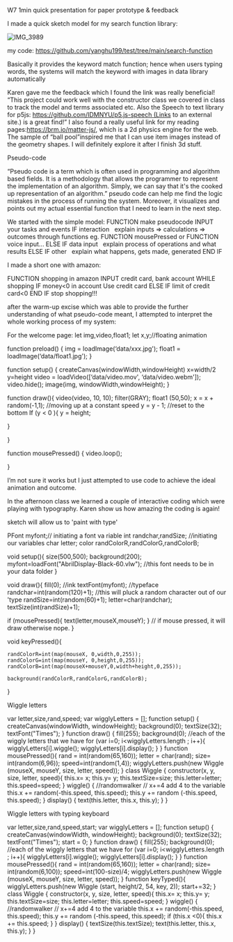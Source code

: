 W7
1min quick presentation for paper prototype & feedback

I made a quick sketch model for my search function library:

![IMG_3989](https://user-images.githubusercontent.com/68723373/96478977-eacbf300-126a-11eb-9427-57a134fd52a8.GIF)

my code: https://github.com/yanghu199/test/tree/main/search-function

Basically it provides the keyword match function; hence when users typing words, the systems will match the keyword with images in data library automatically

Karen gave me the feedback which I found the link was really beneficial!
“This project could work well with the constructor class we covered in class to track the model and terms associated etc. Also the Speech to text library for p5js: https://github.com/IDMNYU/p5.js-speech (Links to an external site.) is a great find!”
I also found a really useful link for my reading pages:https://brm.io/matter-js/,  which is a 2d physics engine for the web. The sample of “ball pool”inspired me that I can use item images instead of  the geometry shapes. I will definitely explore it after I finish 3d stuff.

Pseudo-code

“Pseudo code is a term which is often used in programming and algorithm based fields. It is a methodology that allows the programmer to represent the implementation of an algorithm. Simply, we can say that it's the cooked up representation of an algorithm.”
pseudo code can help me find the logic mistakes in the process of running the system. Moreover, it visualizes and points out my actual essential function that I need to learn in the next step.

We started with the simple model:
FUNCTION make pseudocode
INPUT your tasks and events
IF interaction
  explain inputs => calculations => outcomes through functions eg. FUNCTION mousePressed or FUNCTION voice input...
ELSE IF data input
  explain process of operations and what results
ELSE IF other
  explain what happens, gets made, generated
END IF

I made a short one with amazon:

FUNCTION shopping in amazon
INPUT credit card, bank account
WHILE shopping
IF money<0 in account
Use credit card
ELSE IF limit of credit card<0
END IF stop shopping!!!

after the warm-up excise which was able to provide the further understanding of what pseudo-code meant, I attempted to interpret the whole working process of my system:

For the welcome page:
let img,video,float1;
let x,y;//floating animation

function preload() {
img = loadImage(‘data/xxx.jpg');
float1 = loadImage(‘data/float1.jpg');
}

function setup() {
createCanvas(windowWidth,windowHeight)
x=width/2
y=height
video = loadVideo([‘data/video.mov', ‘data/video.webm']);
video.hide(); 
   image(img, windowWidth,windowHeight);
}

function draw(){
video(video, 10, 10); 
  filter(GRAY);
float1 (50,50);
x = x + random(-1,1);
//moving up at a constant speed
y = y - 1;
//reset to the bottom
If (y < 0 ){
y = height;

}

}

function mousePressed() {
 video.loop(); 

}

I’m not sure it works but I just attempted to use code to achieve the ideal animation and outcome.

In the afternoon class we learned a couple of interactive coding which were playing with typography. Karen show us how amazing the coding is again!

sketch will allow us to 'paint with type'

PFont myfont;// initiating a font va riable
int randchar,randSize; //initiating our variables
char letter;
color randColorR,randColorG,randColorB;

void setup(){
  size(500,500);
  background(200);
  myfont=loadFont("AbrilDisplay-Black-60.vlw"); //this font needs to be in your data folder
}


void draw(){
  fill(0);  //ink
  textFont(myfont); //typeface
  randchar=int(random(120)+1); //this will pluck a random character out of our 'type
  randSize=int(random(60)+1);
  letter=char(randchar);
  textSize(int(randSize)+1);
  
  if (mousePressed){
  text(letter,mouseX,mouseY);
  } // if mouse pressed, it will draw otherwise nope.
}


void keyPressed(){
  
    randColorR=int(map(mouseX, 0,width,0,255));
    randColorG=int(map(mouseY, 0,height,0,255));
    randColorB=int(map(mouseX+mouseY,0,width+height,0,255));
    
    background(randColorR,randColorG,randColorB);
}


Wiggle letters

var letter,size,rand,speed;
var wigglyLetters = [];
function setup() {
  createCanvas(windowWidth, windowHeight);
  background(0);
  textSize(32);
  textFont("Times");
}
function draw() {
  fill(255);
  background(0);
  //each of the wiggly letters that we have
  for (var i=0; i<wigglyLetters.length ; i++){
    wigglyLetters[i].wiggle();
    wigglyLetters[i].display();
  }
}
function mousePressed(){
   rand = int(random(65,160));
   letter = char(rand);
   size= int(random(6,96));
   speed=int(random(1,4));
   wigglyLetters.push(new Wiggle (mouseX, mouseY, size, letter, speed));
}
class Wiggle {
 constructor(x, y, size, letter, speed){
   this.x= x;
   this.y= y;
   this.textSize=size;
   this.letter=letter;
   this.speed=speed;
 }
 wiggle() {  //randomwalker
   // x+=4  add 4 to the variable
   this.x += random(-this.speed, this.speed);
   this.y += random (-this.speed, this.speed);
 }
 display() {
   text(this.letter, this.x, this.y);
 }
}


Wiggle letters with typing keyboard

var letter,size,rand,speed,start;
var wigglyLetters = [];
function setup() {
  createCanvas(windowWidth, windowHeight);
  background(0);
  textSize(32);
  textFont("Times");
    start = 0;
}
function draw() {
  fill(255);
  background(0);
  //each of the wiggly letters that we have
  for (var i=0; i<wigglyLetters.length ; i++){
    wigglyLetters[i].wiggle();
    wigglyLetters[i].display();
  }
}
function mousePressed(){
   rand = int(random(65,160));
   letter = char(rand);
   size= int(random(6,100));
   speed=int(100-size)/4;
   wigglyLetters.push(new Wiggle (mouseX, mouseY, size, letter, speed));
}
function keyTyped(){
  wigglyLetters.push(new Wiggle (start, height/2, 54, key, 2));
  start+=32;
}
class Wiggle {
 constructor(x, y, size, letter, speed){
   this.x= x;
   this.y= y;
   this.textSize=size;
   this.letter=letter;
   this.speed=speed;
 }
 wiggle() {  //randomwalker
   // x+=4  add 4 to the variable
   this.x += random(-this.speed, this.speed);
   this.y += random (-this.speed, this.speed);
   if (this.x <0){
     this.x += this.speed;
   }
 }
 display() {
   textSize(this.textSize);
   text(this.letter, this.x, this.y);
 }
}
